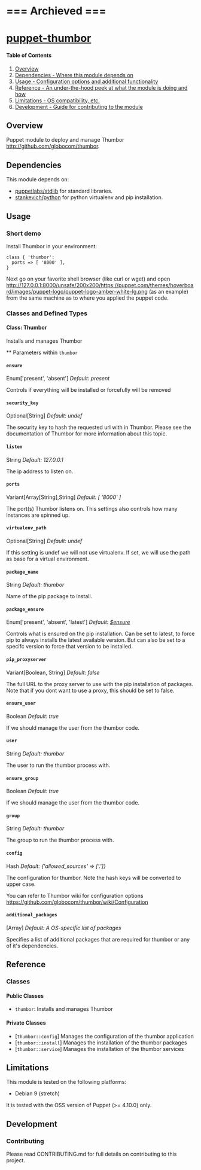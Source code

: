 # === Archieved ===

[puppet-thumbor](https://github.com/hp197/puppet-thumbor)
==============

#### Table of Contents

1. [Overview](#overview)
2. [Dependencies - Where this module depends on](#dependencies)
3. [Usage - Configuration options and additional functionality](#usage)
4. [Reference - An under-the-hood peek at what the module is doing and how](#reference)
5. [Limitations - OS compatibility, etc.](#limitations)
6. [Development - Guide for contributing to the module](#development)

## Overview

Puppet module to deploy and manage Thumbor http://github.com/globocom/thumbor.

## Dependencies

This module depends on: 

* [puppetlabs/stdlib](https://forge.puppetlabs.com/puppetlabs/stdlib) for standard libraries.
* [stankevich/python](https://github.com/stankevich/puppet-python) for python virtualenv and pip installation.

## Usage

### Short demo

Install Thumbor in your environment:

```
class { 'thumbor':
  ports => [ '8000' ],
}
```

Next go on your favorite shell browser (like curl or wget) and open http://127.0.0.1:8000/unsafe/200x200/https://puppet.com/themes/hoverboard/images/puppet-logo/puppet-logo-amber-white-lg.png (as an example) from the same machine as to where you applied the puppet code.

### Classes and Defined Types

#### Class: Thumbor

Installs and manages Thumbor

** Parameters within `thumbor`

#### `ensure`

Enum['present', 'absent']
*Default: present*

Controls if everything will be installed or forcefully will be removed

#### `security_key`

Optional[String]
*Default: undef*

The security key to hash the requested url with in Thumbor.
Please see the documentation of Thumbor for more information about this topic.

#### `listen`

String
*Default: 127.0.0.1*

The ip address to listen on.

#### `ports`

Variant[Array[String],String]
*Default: [ '8000' ]*

The port(s) Thumbor listens on.
This settings also controls how many instances are spinned up.

#### `virtualenv_path`

Optional[String]
*Default: undef*

If this setting is undef we will not use virtualenv.
If set, we will use the path as base for a virtual environment.

#### `package_name`

String
*Default: thumbor*

Name of the pip package to install.

#### `package_ensure`

Enum['present', 'absent', 'latest']
*Default: [$ensure](#ensure)*

Controls what is ensured on the pip installation.
Can be set to latest, to force pip to always installs the latest available version.
But can also be set to a specifc version to force that version to be installed.

#### `pip_proxyserver`

Variant[Boolean, String]
*Default: false*

The full URL to the proxy server to use with the pip installation of packages.
Note that if you dont want to use a proxy, this should be set to false.

#### `ensure_user`

Boolean
*Default: true*

If we should manage the user from the thumbor code.

#### `user`

String
*Default: thumbor*

The user to run the thumbor process with.

#### `ensure_group`

Boolean
*Default: true*

If we should manage the user from the thumbor code.

#### `group`

String
*Default: thumbor*

The group to run the thumbor process with.

#### `config`

Hash
*Default: {'allowed_sources' => ['.']}*

The configuration for thumbor.
Note the hash keys will be converted to upper case.

You can refer to Thumbor wiki for configuration options https://github.com/globocom/thumbor/wiki/Configuration 

#### `additional_packages`

[Array]
*Default: A OS-specific list of packages*

Specifies a list of additional packages that are required for thumbor or any of it's dependencies.

## Reference

### Classes

#### Public Classes

* `thumbor`: Installs and manages Thumbor

#### Private Classes

* [`thumbor::config`]  Manages the configuration of the thumbor application
* [`thumbor::install`] Manages the installation of the thumbor packages
* [`thumbor::service`] Manages the installation of the thumbor services

## Limitations

This module is tested on the following platforms:

* Debian 9 (stretch)

It is tested with the OSS version of Puppet (>= 4.10.0) only.

## Development

### Contributing

Please read CONTRIBUTING.md for full details on contributing to this project.
